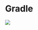 # Gradle

[![](https://jitpack.io/v/zj565061763/compose-template.svg)](https://jitpack.io/#zj565061763/comopse-template)